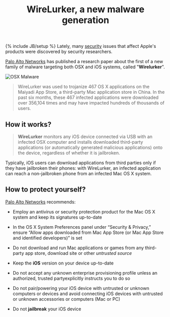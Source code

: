 ﻿---
layout: post
title: "WireLurker, a new malware generation"
description: "WireLurker: A New Era in iOS and OS X Malware"
category: Security
tags: 
- WireLurker
- OSX
- iOS
---
{% include JB/setup %}
Lately, many [security](http://www.andreafortuna.org/categories.html#security-ref) issues that affect Apple's products were discovered by security researchers.

[Palo Alto Networks](http://researchcenter.paloaltonetworks.com/2014/11/wirelurker-new-era-os-x-ios-malware/) has published a research paper about the first of a new family of malware targeting both OSX and iOS systems, called "**Wirelurker**".

![OSX Malware](http://eugene-kaspersky.wpengine.netdna-cdn.com/files/2014/09/wounded_apple.png)

<!-- more -->

>WireLurker was used to trojanize 467 OS X applications on the Maiyadi App Store, a third-party Mac application store in China. In the past six months, these 467 infected applications were downloaded over 356,104 times and may have impacted hundreds of thousands of users.


How it works?
---

>**WireLurker** monitors any iOS device connected via USB with an infected OSX computer and installs downloaded third-party applications (or automatically generated malicious applications) onto the device, regardless of whether it is jailbroken.

Typically, iOS users can download applications from third parties only if they have jailbroken their phones: with WireLurker, an infected application can reach a non-jailbroken phone from an infected Mac OS X system.


How to protect yourself?
---


[Palo Alto Networks](http://researchcenter.paloaltonetworks.com/2014/11/wirelurker-new-era-os-x-ios-malware/) recommends:

* Employ an antivirus or security protection product for the Mac OS X system and keep its signatures up-to-date

* In the OS X System Preferences panel under “Security & Privacy,” ensure “Allow apps downloaded from Mac App Store (or Mac App Store and identified developers)” is set

* Do not download and run Mac applications or games from any third-party app store, download site or other *untrusted source*

* Keep the **iOS** version on your device up-to-date

* Do not accept any unknown enterprise provisioning profile unless an authorized, trusted partyexplicitly instructs you to do so

* Do not pair/powering your iOS device with untrusted or unknown computers or devices and avoid connecting iOS devices with untrusted or unknown accessories or computers (Mac or PC)

* Do not **jailbreak** your iOS device

